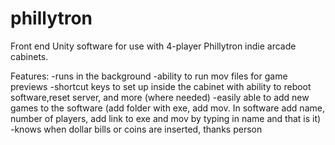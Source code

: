 phillytron
==========

Front end Unity software for use with 4-player Phillytron indie arcade cabinets.

Features:
-runs in the background 
-ability to run mov files for game previews
-shortcut keys to set up inside the cabinet with ability to reboot software,reset server, and more (where needed)
-easily able to add new games to the software (add folder with exe, add mov. In software add name, number of players, add link to exe and mov by typing in name and that is it) 
-knows when dollar bills or coins are inserted, thanks person
